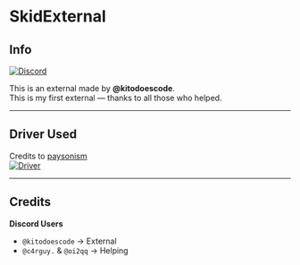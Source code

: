 # SkidExternal

## Info

[![Discord](https://img.shields.io/badge/Discord-Join-gray?logo=discord&labelColor=%235865F2)](https://discord.gg/skidding)

This is an external made by **@kitodoescode**.  
This is my first external — thanks to all those who helped.

---

## Driver Used

Credits to [paysonism](https://github.com/paysonism/)  
[![Driver](https://img.shields.io/badge/Driver-Source-gray?logo=github&labelColor=%232f2f2f)](https://github.com/paysonism/payson-ioctl-cheat-driver/)

---

## Credits

**Discord Users**
- `@kitodoescode` → External
- `@c4rguy.` & `@oi2qq` → Helping
